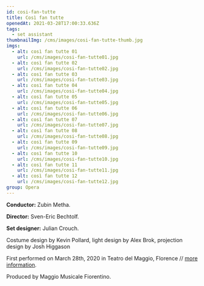 ```yaml
---
id: cosi-fan-tutte
title: Così fan tutte
openedAt: 2021-03-28T17:00:33.636Z
tags:
  - set assistant
thumbnailImg: /cms/images/cosi-fan-tutte-thumb.jpg
imgs:
  - alt: così fan tutte 01
    url: /cms/images/cosi-fan-tutte01.jpg
  - alt: così fan tutte 02
    url: /cms/images/cosi-fan-tutte02.jpg
  - alt: così fan tutte 03
    url: /cms/images/cosi-fan-tutte03.jpg
  - alt: così fan tutte 04
    url: /cms/images/cosi-fan-tutte04.jpg
  - alt: così fan tutte 05
    url: /cms/images/cosi-fan-tutte05.jpg
  - alt: così fan tutte 06
    url: /cms/images/cosi-fan-tutte06.jpg
  - alt: così fan tutte 07
    url: /cms/images/cosi-fan-tutte07.jpg
  - alt: così fan tutte 08
    url: /cms/images/cosi-fan-tutte08.jpg
  - alt: così fan tutte 09
    url: /cms/images/cosi-fan-tutte09.jpg
  - alt: così fan tutte 10
    url: /cms/images/cosi-fan-tutte10.jpg
  - alt: così fan tutte 11
    url: /cms/images/cosi-fan-tutte11.jpg
  - alt: così fan tutte 12
    url: /cms/images/cosi-fan-tutte12.jpg
group: Opera
---
```

**Conductor:** Zubin Metha.



**Director:** Sven-Eric Bechtolf.



**Set designer:** Julian Crouch.



Costume design by Kevin Pollard, light design by Alex Brok, projection design by Josh Higgason



First performed on March 28th, 2020 in Teatro del Maggio, Florence // [more information](https://www.maggiofiorentino.com/en/events/24077/).



Produced by Maggio Musicale Fiorentino.
